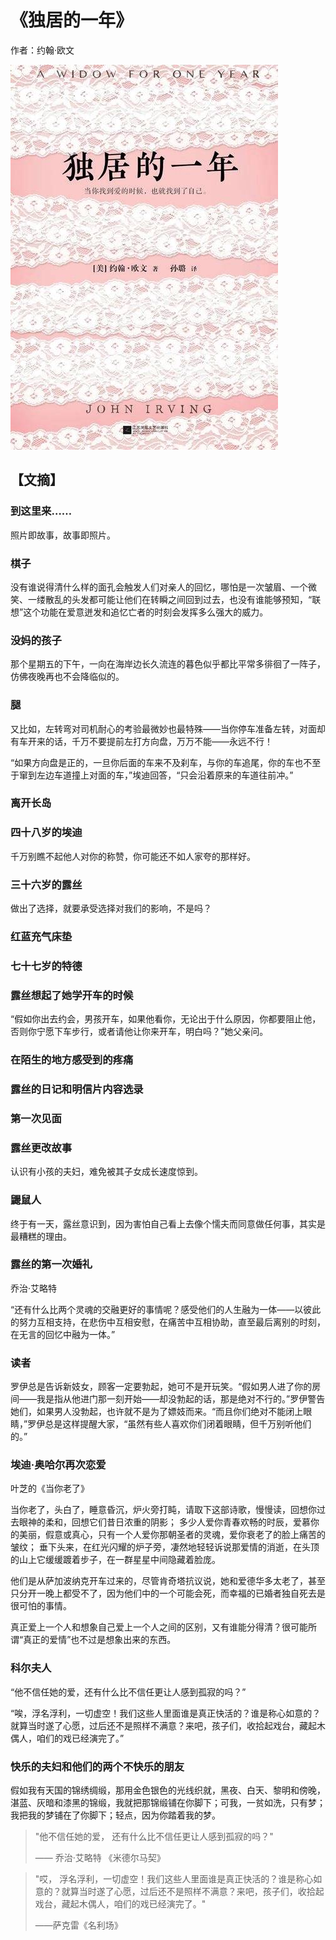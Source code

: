 # 《独居的一年》

作者：约翰·欧文

![](./src/20250803152520.jpg)
## 【文摘】
### 到这里来……

照片即故事，故事即照片。

### 棋子

没有谁说得清什么样的面孔会触发人们对亲人的回忆，哪怕是一次皱眉、一个微笑、一缕散乱的头发都可能让他们在转瞬之间回到过去，也没有谁能够预知，“联想”这个功能在爱意迸发和追忆亡者的时刻会发挥多么强大的威力。

### 没妈的孩子

那个星期五的下午，一向在海岸边长久流连的暮色似乎都比平常多徘徊了一阵子，仿佛夜晚再也不会降临似的。

### 腿

又比如，左转弯对司机耐心的考验最微妙也最特殊——当你停车准备左转，对面却有车开来的话，千万不要提前左打方向盘，万万不能——永远不行！

“如果方向盘是正的，一旦你后面的车来不及刹车，与你的车追尾，你的车也不至于窜到左边车道撞上对面的车，”埃迪回答，“只会沿着原来的车道往前冲。”

### 离开长岛

### 四十八岁的埃迪

千万别瞧不起他人对你的称赞，你可能还不如人家夸的那样好。

### 三十六岁的露丝

做出了选择，就要承受选择对我们的影响，不是吗？

### 红蓝充气床垫

### 七十七岁的特德

### 露丝想起了她学开车的时候

“假如你出去约会，男孩开车，如果他看你，无论出于什么原因，你都要阻止他，否则你宁愿下车步行，或者请他让你来开车，明白吗？”她父亲问。

### 在陌生的地方感受到的疼痛

### 露丝的日记和明信片内容选录

### 第一次见面

### 露丝更改故事

认识有小孩的夫妇，难免被其子女成长速度惊到。

### 鼹鼠人

终于有一天，露丝意识到，因为害怕自己看上去像个懦夫而同意做任何事，其实是最糟糕的理由。

### 露丝的第一次婚礼

乔治·艾略特

“还有什么比两个灵魂的交融更好的事情呢？感受他们的人生融为一体——以彼此的努力互相支持，在悲伤中互相安慰，在痛苦中互相协助，直至最后离别的时刻，在无言的回忆中融为一体。”

### 读者

罗伊总是告诉新妓女，顾客一定要勃起，她可不是开玩笑。“假如男人进了你的房间——我是指从他进门那一刻开始——却没勃起的话，那是绝对不行的。”罗伊警告她们，如果男人没勃起，也许就不是为了嫖妓而来。“而且你们绝对不能闭上眼睛，”罗伊总是这样提醒大家，“虽然有些人喜欢你们闭着眼睛，但千万别听他们的。”

### 埃迪·奥哈尔再次恋爱

叶芝的《当你老了》

当你老了，头白了，睡意昏沉，炉火旁打盹，请取下这部诗歌，慢慢读，回想你过去眼神的柔和，回想它们昔日浓重的阴影； 多少人爱你青春欢畅的时辰，爱慕你的美丽，假意或真心，只有一个人爱你那朝圣者的灵魂，爱你衰老了的脸上痛苦的皱纹； 垂下头来，在红光闪耀的炉子旁，凄然地轻轻诉说那爱情的消逝，在头顶的山上它缓缓踱着步子，在一群星星中间隐藏着脸庞。

他们是从萨加波纳克开车过来的，尽管肯奇塔抗议说，她和爱德华多太老了，甚至只分开一晚上都受不了，因为他们中的一个可能会死，而幸福的已婚者独自死去是很可怕的事情。

真正爱上一个人和想象自己爱上一个人之间的区别，又有谁能分得清？很可能所谓“真正的爱情”也不过是想象出来的东西。

### 科尔夫人

“他不信任她的爱，还有什么比不信任更让人感到孤寂的吗？”

“唉，浮名浮利，一切虚空！我们这些人里面谁是真正快活的？谁是称心如意的？就算当时遂了心愿，过后还不是照样不满意？来吧，孩子们，收拾起戏台，藏起木偶人，咱们的戏已经演完了。”

### 快乐的夫妇和他们的两个不快乐的朋友

假如我有天国的锦绣绸缎，那用金色银色的光线织就，黑夜、白天、黎明和傍晚，湛蓝、灰暗和漆黑的锦缎，我就把那锦缎铺在你脚下；可我，一贫如洗，只有梦；我把我的梦铺在了你脚下；轻点，因为你踏着我的梦。


> "他不信任她的爱， 还有什么比不信任更让人感到孤寂的吗？"
>
> —— 乔治·艾略特 《米德尔马契》


> "哎， 浮名浮利，一切虚空！我们这些人里面谁是真正快活的？谁是称心如意的？就算当时遂了心愿，过后还不是照样不满意？来吧，孩子们，收拾起戏台，藏起木偶人，咱们的戏已经演完了。"
>
>——萨克雷《名利场》